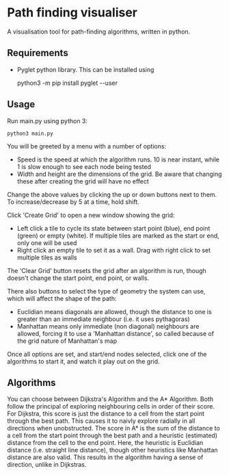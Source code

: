 # Path finding visualiser

A visualisation tool for path-finding algorithms, written in python.

## Requirements

 - Pyglet python library. This can be installed using
 
     python3 -m pip install pyglet --user

## Usage

Run main.py using python 3:

    python3 main.py

You will be greeted by a menu with a number of options:

 - Speed is the speed at which the algorithm runs. 10 is near instant, while 1 is slow enough to see each node being tested
 - Width and height are the dimensions of the grid. Be aware that changing these after creating the grid will have no effect

Change the above values by clicking the up or down buttons next to them. To increase/decrease by 5 at a time, hold shift.

Click 'Create Grid' to open a new window showing the grid:
 - Left click a tile to cycle its state between start point (blue), end point (green) or empty (white). If multiple tiles are marked as the start or end, only one will be used
 - Right click an empty tile to set it as a wall. Drag with right click to set multiple tiles as walls

The 'Clear Grid' button resets the grid after an algorithm is run, though doesn't change the start point, end point, or walls. 

There also buttons to select the type of geometry the system can use, which will affect the shape of the path:
 - Euclidian means diagonals are allowed, though the distance to one is greater than an immediate neighbour (i.e. it uses pythagoras)
 - Manhattan means only immediate (non diagonal) neighbours are allowed, forcing it to use a 'Manhattan distance', so called because of the grid nature of Manhattan's map

Once all options are set, and start/end nodes selected, click one of the algorithms to start it, and watch it play out on the grid.

## Algorithms

You can choose between Dijkstra's Algorithm and the A* Algorithm. Both follow the principal of exploring neighbouring cells in order of their score.
For Dijkstra, this score is just the distance to a cell from the start point through the best path. This causes it to naivly explore radially in all directions when unobstructed.
The score in A* is the sum of the distance to a cell from the start point through the best path and a heuristic (estimated) distance from the cell to the end point. Here, the heuristic is Euclidian distance (i.e. straight line distance), though other heuristics like Manhattan distance are also valid. This results in the algorithm having a sense of direction, unlike in Dijkstras.